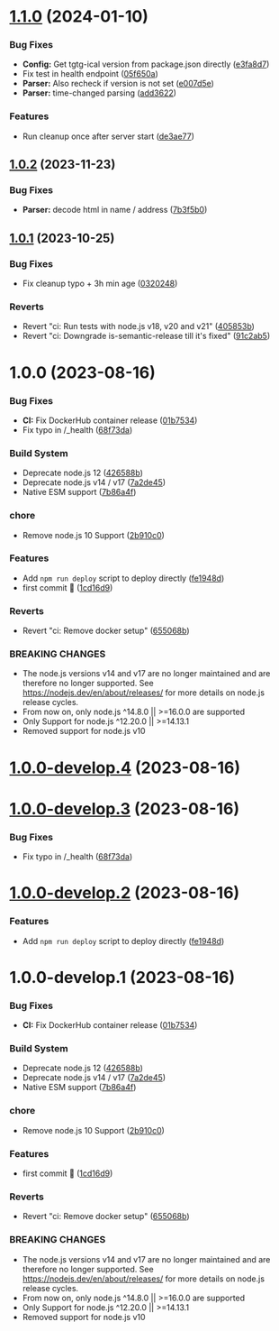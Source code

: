 # [1.1.0](https://github.com/sebbo2002/tgtg-ical/compare/v1.0.2...v1.1.0) (2024-01-10)


### Bug Fixes

* **Config:** Get tgtg-ical version from package.json directly ([e3fa8d7](https://github.com/sebbo2002/tgtg-ical/commit/e3fa8d73e3bbca396e093adccad3ed1c5b904606))
* Fix test in health endpoint ([05f650a](https://github.com/sebbo2002/tgtg-ical/commit/05f650ab6c48c3ec978a6fb70305e6ca6a15cdf5))
* **Parser:** Also recheck if version is not set ([e007d5e](https://github.com/sebbo2002/tgtg-ical/commit/e007d5e7d00b3078bbe8bdd79939b34d67ae637b))
* **Parser:** time-changed parsing ([add3622](https://github.com/sebbo2002/tgtg-ical/commit/add3622cd144717a0437adb257fd4c2f334ca6bd))


### Features

* Run cleanup once after server start ([de3ae77](https://github.com/sebbo2002/tgtg-ical/commit/de3ae7790be3e39daf6a6930b79aa4a00907e506))

## [1.0.2](https://github.com/sebbo2002/tgtg-ical/compare/v1.0.1...v1.0.2) (2023-11-23)


### Bug Fixes

* **Parser:** decode html in name / address ([7b3f5b0](https://github.com/sebbo2002/tgtg-ical/commit/7b3f5b03a78097177ca12ae6c38fd5a371ea7fc7))

## [1.0.1](https://github.com/sebbo2002/tgtg-ical/compare/v1.0.0...v1.0.1) (2023-10-25)


### Bug Fixes

* Fix cleanup typo + 3h min age ([0320248](https://github.com/sebbo2002/tgtg-ical/commit/03202488ac88e96dc6417ab7ba3a53b4642b058e))


### Reverts

* Revert "ci: Run tests with node.js v18, v20 and v21" ([405853b](https://github.com/sebbo2002/tgtg-ical/commit/405853bbd7fc55eb224ff657af7dab26f9482d88))
* Revert "ci: Downgrade is-semantic-release till it's fixed" ([91c2ab5](https://github.com/sebbo2002/tgtg-ical/commit/91c2ab59d0559a060c11d07973382c465dd3345d))

# 1.0.0 (2023-08-16)


### Bug Fixes

* **CI:** Fix DockerHub container release ([01b7534](https://github.com/sebbo2002/tgtg-ical/commit/01b753406d1f1ef24a949c7d7b946d99b779d013))
* Fix typo in /_health ([68f73da](https://github.com/sebbo2002/tgtg-ical/commit/68f73da2b120b802343e6afa20b4958ef3ac0712))


### Build System

* Deprecate node.js 12 ([426588b](https://github.com/sebbo2002/tgtg-ical/commit/426588b4bb7bde2924bbc92006ca839e960872e1))
* Deprecate node.js v14 / v17 ([7a2de45](https://github.com/sebbo2002/tgtg-ical/commit/7a2de45c12f19a1ec441b3a004f4aa935efc197c))
* Native ESM support ([7b86a4f](https://github.com/sebbo2002/tgtg-ical/commit/7b86a4f1187c387a3a5792e1fb72d822b04e3631))


### chore

* Remove node.js 10 Support ([2b910c0](https://github.com/sebbo2002/tgtg-ical/commit/2b910c09bc8a41085fc4472159494d8738d5521e))


### Features

* Add `npm run deploy` script to deploy directly ([fe1948d](https://github.com/sebbo2002/tgtg-ical/commit/fe1948d624dfe9bddf1f8a2e3fddfb5741aa2832))
* first commit 🎉 ([1cd16d9](https://github.com/sebbo2002/tgtg-ical/commit/1cd16d931eded944685ac4293b80415c495b0b0a))


### Reverts

* Revert "ci: Remove docker setup" ([655068b](https://github.com/sebbo2002/tgtg-ical/commit/655068b3b9c6139181ae87421db5f8144fae3e18))


### BREAKING CHANGES

* The node.js versions v14 and v17 are no longer maintained and are therefore no longer supported. See https://nodejs.dev/en/about/releases/ for more details on node.js release cycles.
* From now on, only node.js ^14.8.0 || >=16.0.0 are supported
* Only Support for node.js ^12.20.0 || >=14.13.1
* Removed support for node.js v10

# [1.0.0-develop.4](https://github.com/sebbo2002/tgtg-ical/compare/v1.0.0-develop.3...v1.0.0-develop.4) (2023-08-16)

# [1.0.0-develop.3](https://github.com/sebbo2002/tgtg-ical/compare/v1.0.0-develop.2...v1.0.0-develop.3) (2023-08-16)


### Bug Fixes

* Fix typo in /_health ([68f73da](https://github.com/sebbo2002/tgtg-ical/commit/68f73da2b120b802343e6afa20b4958ef3ac0712))

# [1.0.0-develop.2](https://github.com/sebbo2002/tgtg-ical/compare/v1.0.0-develop.1...v1.0.0-develop.2) (2023-08-16)


### Features

* Add `npm run deploy` script to deploy directly ([fe1948d](https://github.com/sebbo2002/tgtg-ical/commit/fe1948d624dfe9bddf1f8a2e3fddfb5741aa2832))

# 1.0.0-develop.1 (2023-08-16)


### Bug Fixes

* **CI:** Fix DockerHub container release ([01b7534](https://github.com/sebbo2002/tgtg-ical/commit/01b753406d1f1ef24a949c7d7b946d99b779d013))


### Build System

* Deprecate node.js 12 ([426588b](https://github.com/sebbo2002/tgtg-ical/commit/426588b4bb7bde2924bbc92006ca839e960872e1))
* Deprecate node.js v14 / v17 ([7a2de45](https://github.com/sebbo2002/tgtg-ical/commit/7a2de45c12f19a1ec441b3a004f4aa935efc197c))
* Native ESM support ([7b86a4f](https://github.com/sebbo2002/tgtg-ical/commit/7b86a4f1187c387a3a5792e1fb72d822b04e3631))


### chore

* Remove node.js 10 Support ([2b910c0](https://github.com/sebbo2002/tgtg-ical/commit/2b910c09bc8a41085fc4472159494d8738d5521e))


### Features

* first commit 🎉 ([1cd16d9](https://github.com/sebbo2002/tgtg-ical/commit/1cd16d931eded944685ac4293b80415c495b0b0a))


### Reverts

* Revert "ci: Remove docker setup" ([655068b](https://github.com/sebbo2002/tgtg-ical/commit/655068b3b9c6139181ae87421db5f8144fae3e18))


### BREAKING CHANGES

* The node.js versions v14 and v17 are no longer maintained and are therefore no longer supported. See https://nodejs.dev/en/about/releases/ for more details on node.js release cycles.
* From now on, only node.js ^14.8.0 || >=16.0.0 are supported
* Only Support for node.js ^12.20.0 || >=14.13.1
* Removed support for node.js v10
